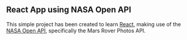 ## React App using NASA Open API

This simple project has been created to learn [React](https://reactjs.org/), making use of the [NASA Open API](https://api.nasa.gov/), specifically the Mars Rover Photos API.
